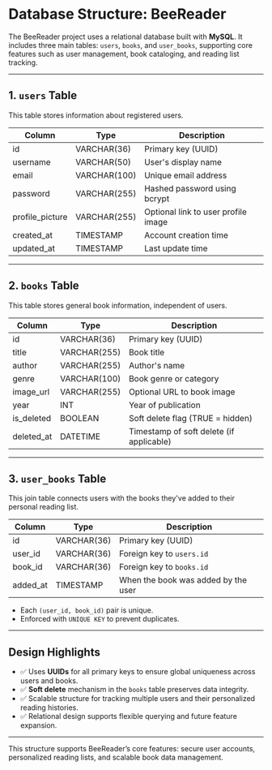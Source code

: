 # Database Structure: BeeReader

The BeeReader project uses a relational database built with **MySQL**. It includes three main tables: `users`, `books`, and `user_books`, supporting core features such as user management, book cataloging, and reading list tracking.

---

## 1. `users` Table

This table stores information about registered users.

| Column          | Type         | Description                         |
| --------------- | ------------ | ----------------------------------- |
| id              | VARCHAR(36)  | Primary key (UUID)                  |
| username        | VARCHAR(50)  | User's display name                 |
| email           | VARCHAR(100) | Unique email address                |
| password        | VARCHAR(255) | Hashed password using bcrypt        |
| profile_picture | VARCHAR(255) | Optional link to user profile image |
| created_at      | TIMESTAMP    | Account creation time               |
| updated_at      | TIMESTAMP    | Last update time                    |

---

## 2. `books` Table

This table stores general book information, independent of users.

| Column     | Type         | Description                              |
| ---------- | ------------ | ---------------------------------------- |
| id         | VARCHAR(36)  | Primary key (UUID)                       |
| title      | VARCHAR(255) | Book title                               |
| author     | VARCHAR(255) | Author's name                            |
| genre      | VARCHAR(100) | Book genre or category                   |
| image_url  | VARCHAR(255) | Optional URL to book image               |
| year       | INT          | Year of publication                      |
| is_deleted | BOOLEAN      | Soft delete flag (TRUE = hidden)         |
| deleted_at | DATETIME     | Timestamp of soft delete (if applicable) |

---

## 3. `user_books` Table

This join table connects users with the books they've added to their personal reading list.

| Column   | Type        | Description                         |
| -------- | ----------- | ----------------------------------- |
| id       | VARCHAR(36) | Primary key (UUID)                  |
| user_id  | VARCHAR(36) | Foreign key to `users.id`           |
| book_id  | VARCHAR(36) | Foreign key to `books.id`           |
| added_at | TIMESTAMP   | When the book was added by the user |

- Each `(user_id, book_id)` pair is unique.
- Enforced with `UNIQUE KEY` to prevent duplicates.

---

## Design Highlights

- ✅ Uses **UUIDs** for all primary keys to ensure global uniqueness across users and books.
- ✅ **Soft delete** mechanism in the `books` table preserves data integrity.
- ✅ Scalable structure for tracking multiple users and their personalized reading histories.
- ✅ Relational design supports flexible querying and future feature expansion.

---

This structure supports BeeReader’s core features: secure user accounts, personalized reading lists, and scalable book data management.
